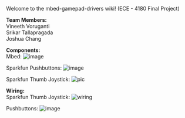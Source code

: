 Welcome to the mbed-gamepad-drivers wiki!
(ECE - 4180 Final Project) 

**Team Members:**   
Vineeth Voruganti    
Srikar Tallapragada    
Joshua Chang

**Components:**    
Mbed:
![image](https://user-images.githubusercontent.com/55115625/165156167-0309541c-6c7b-47cb-8d9c-993f8ffe2a6e.png)

Sparkfun Pushbuttons:
![image](https://user-images.githubusercontent.com/55115625/165156036-b5e7fef8-fbd1-4be6-a94c-d572dda7a0df.png)

Sparkfun Thumb Joystick:
![pic](https://user-images.githubusercontent.com/55115625/165156073-c6d87b62-2bb1-4d99-9bc5-23f313190107.JPG)

**Wiring:**   
Sparkfun Thumb Joystick:
![wiring](https://user-images.githubusercontent.com/55115625/165156106-d178d4de-5bc2-4867-8c88-ae914498e4c1.JPG)

Pushbuttons:
![image](https://user-images.githubusercontent.com/55115625/163015386-f72815b7-37fd-4497-9429-6f359b494cf6.png)

